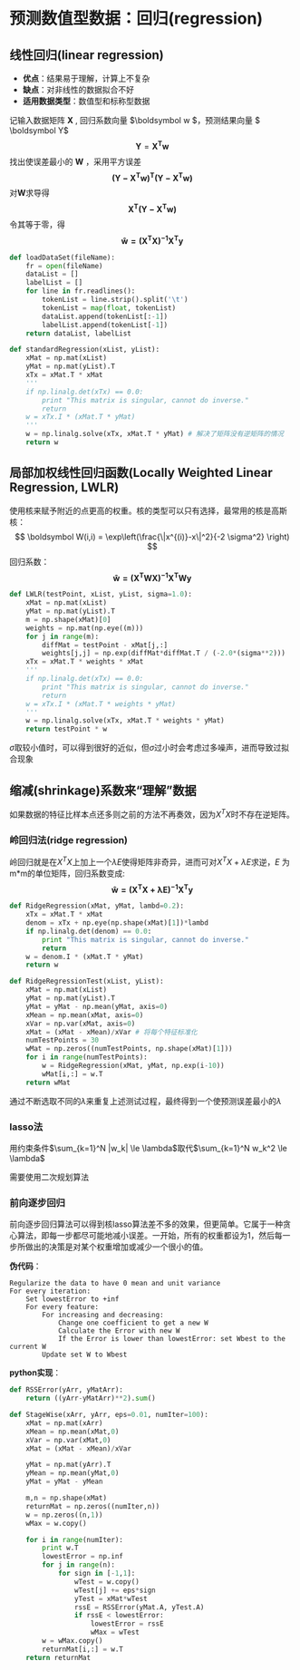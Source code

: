 # 预测数值型数据：回归(regression)

## 线性回归(linear regression)

+ **优点**：结果易于理解，计算上不复杂
+ **缺点**：对非线性的数据拟合不好
+ **适用数据类型**：数值型和标称型数据

记输入数据矩阵 $\boldsymbol X$ , 回归系数向量 $\boldsymbol w $，预测结果向量 $ \boldsymbol Y$
$$
\boldsymbol Y = \boldsymbol{ X^T w}
$$
找出使误差最小的 $\boldsymbol W$ ，采用平方误差
$$
\boldsymbol{(Y-X^Tw)^T(Y-X^Tw)}
$$
对$\boldsymbol W$求导得
$$
\boldsymbol {X^T(Y-X^Tw)}
$$
令其等于零，得
$$
\boldsymbol{\hat w = (X^TX)^{-1}X^Ty}
$$

```python
def loadDataSet(fileName):
	fr = open(fileName)
	dataList = []
	labelList = []
	for line in fr.readlines():
		tokenList = line.strip().split('\t')
		tokenList = map(float, tokenList)
		dataList.append(tokenList[:-1])
		labelList.append(tokenList[-1])
	return dataList, labelList

def standardRegression(xList, yList):
	xMat = np.mat(xList)
	yMat = np.mat(yList).T 
	xTx = xMat.T * xMat
	'''
	if np.linalg.det(xTx) == 0.0:
		print "This matrix is singular, cannot do inverse."
		return
	w = xTx.I * (xMat.T * yMat)
	'''
	w = np.linalg.solve(xTx, xMat.T * yMat) # 解决了矩阵没有逆矩阵的情况
	return w

```

## 局部加权线性回归函数(Locally Weighted Linear Regression, LWLR)

使用核来赋予附近的点更高的权重。核的类型可以只有选择，最常用的核是高斯核：
$$
\boldsymbol W(i,i) = \exp\left(\frac{\|x^{(i)}-x\|^2}{-2 \sigma^2} \right)
$$
回归系数：
$$
\boldsymbol{\hat w = (X^TWX)^{-1}X^TWy}
$$

```python
def LWLR(testPoint, xList, yList, sigma=1.0):
	xMat = np.mat(xList)
	yMat = np.mat(yList).T
	m = np.shape(xMat)[0]
	weights = np.mat(np.eye((m)))
	for j in range(m):
		diffMat = testPoint - xMat[j,:]
		weights[j,j] = np.exp(diffMat*diffMat.T / (-2.0*(sigma**2)))
	xTx = xMat.T * weights * xMat
	'''
	if np.linalg.det(xTx) == 0.0:
		print "This matrix is singular, cannot do inverse."
		return
	w = xTx.I * (xMat.T * weights * yMat)
	'''
	w = np.linalg.solve(xTx, xMat.T * weights * yMat) 
	return testPoint * w 
```

$\sigma$取较小值时，可以得到很好的近似，但$\sigma$过小时会考虑过多噪声，进而导致过拟合现象

## 缩减(shrinkage)系数来“理解”数据

如果数据的特征比样本点还多则之前的方法不再奏效，因为$X^TX$时不存在逆矩阵。

### 岭回归法(ridge regression)

岭回归就是在$X^TX$上加上一个$\lambda E$使得矩阵非奇异，进而可对$X^TX + \lambda E$求逆，$E$ 为m*m的单位矩阵，回归系数变成:
$$
\boldsymbol{\hat w = (X^TX+\lambda E)^{-1}X^Ty}
$$


```python
def RidgeRegression(xMat, yMat, lambd=0.2):
	xTx = xMat.T * xMat
	denom = xTx + np.eye(np.shape(xMat)[1])*lambd
	if np.linalg.det(denom) == 0.0:
		print "This matrix is singular, cannot do inverse."
		return
	w = denom.I * (xMat.T * yMat)
	return w

def RidgeRegressionTest(xList, yList):
	xMat = np.mat(xList)
	yMat = np.mat(yList).T
	yMat = yMat - np.mean(yMat, axis=0)
	xMean = np.mean(xMat, axis=0)
	xVar = np.var(xMat, axis=0)
	xMat = (xMat - xMean)/xVar # 将每个特征标准化
	numTestPoints = 30
	wMat = np.zeros((numTestPoints, np.shape(xMat)[1]))
	for i in range(numTestPoints):
		w = RidgeRegression(xMat, yMat, np.exp(i-10))
		wMat[i,:] = w.T
	return wMat

```

通过不断选取不同的$\lambda$来重复上述测试过程，最终得到一个使预测误差最小的$\lambda$

### lasso法

用约束条件$\sum_{k=1}^N |w_k| \le \lambda$取代$\sum_{k=1}^N w_k^2 \le \lambda$

需要使用二次规划算法

### 前向逐步回归

前向逐步回归算法可以得到核lasso算法差不多的效果，但更简单。它属于一种贪心算法，即每一步都尽可能地减小误差。一开始，所有的权重都设为1，然后每一步所做出的决策是对某个权重增加或减少一个很小的值。

**伪代码**：

```
Regularize the data to have 0 mean and unit variance
For every iteration:
	Set lowestError to +inf
	For every feature:
		For increasing and decreasing:
			Change one coefficient to get a new W
			Calculate the Error with new W
			If the Error is lower than lowestError: set Wbest to the current W
		Update set W to Wbest
```

**python实现**：

```python
def RSSError(yArr, yMatArr):
	return ((yArr-yMatArr)**2).sum()

def StageWise(xArr, yArr, eps=0.01, numIter=100):
	xMat = np.mat(xArr)
	xMean = np.mean(xMat,0)
	xVar = np.var(xMat,0)
	xMat = (xMat - xMean)/xVar

	yMat = np.mat(yArr).T
	yMean = np.mean(yMat,0)
	yMat = yMat - yMean

	m,n = np.shape(xMat)
	returnMat = np.zeros((numIter,n))
	w = np.zeros((n,1))
	wMax = w.copy()

	for i in range(numIter):
		print w.T
		lowestError = np.inf
		for j in range(n):
			for sign in [-1,1]:
				wTest = w.copy()
				wTest[j] += eps*sign
				yTest = xMat*wTest
				rssE = RSSError(yMat.A, yTest.A)
				if rssE < lowestError:
					lowestError = rssE
					wMax = wTest
		w = wMax.copy()
		returnMat[i,:] = w.T
	return returnMat
```

